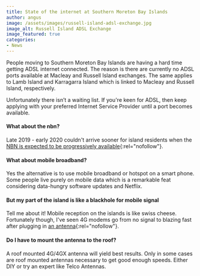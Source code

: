 ```yaml
---
title: State of the internet at Southern Moreton Bay Islands
author: angus
image: /assets/images/russell-island-adsl-exchange.jpg
image_alt: Russell Island ADSL Exchange
image_featured: true
categories:
- News
---
```

People moving to Southern Moreton Bay Islands are having a hard time getting ADSL internet connected. The reason is there are currently no ADSL ports available at Macleay and Russell Island exchanges. The same applies to Lamb Island and Karragarra Island which is linked to Macleay and Russell Island, respectively.

Unfortunately there isn’t a waiting list. If you're keen for ADSL, then keep applying with your preferred Internet Service Provider until a port becomes available.

#### What about the nbn?
Late 2019 - early 2020 couldn't arrive sooner for island residents when the [NBN is expected to be progressively available](https://www.nbnco.com.au/connect-home-or-business/check-your-address/){:rel="nofollow"}.

#### What about mobile broadband?
Yes the alternative is to use mobile broadband or hotspot on a smart phone. Some people live purely on mobile data which is a remarkable feat considering data-hungry software updates and Netflix.

#### But my part of the island is like a blackhole for mobile signal
Tell me about it! Mobile reception on the islands is like swiss cheese. Fortunately though, I've seen 4G modems go from no signal to blazing fast after plugging in [an antenna](https://www.ebay.com.au/sch/i.html?_from=R40&_trksid=p2380057.m570.l1313.TR0.TRC0.H0.X4g+antenna.TRS0&_nkw=4g+antenna&_sacat=0){:rel="nofollow"}.

#### Do I have to mount the antenna to the roof?
A roof mounted 4G/4GX antenna will yield best results. Only in some cases are roof mounted antennas necessary to get good enough speeds. Either DIY or try an expert like Telco Antennas.
